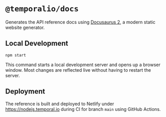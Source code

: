 # `@temporalio/docs`

Generates the API reference docs using [Docusaurus 2](https://docusaurus.io/), a modern static website generator.

## Local Development

```console
npm start
```

This command starts a local development server and opens up a browser window. Most changes are reflected live without having to restart the server.

## Deployment

The reference is built and deployed to Netlify under https://nodejs.temporal.io during CI for branch `main` using GitHub Actions.
